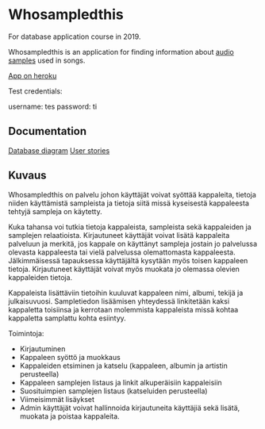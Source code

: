 # Whosampledthis

For database application course in 2019.

Whosampledthis is an application for finding information about [audio samples](https://en.wikipedia.org/wiki/Sampling_(music)) used in songs.

[App on heroku](https://thawing-coast-05641.herokuapp.com/)

Test credentials:

username: tes
password: ti

## Documentation

[Database diagram](documentation/database_diagram.png)
[User stories](documentation/user_stories.md)

## Kuvaus

Whosampledthis on palvelu johon käyttäjät voivat syöttää kappaleita, tietoja niiden käyttämistä sampleista ja tietoja siitä missä kyseisestä kappaleesta tehtyjä sampleja on käytetty.

Kuka tahansa voi tutkia tietoja kappaleista, sampleista sekä kappaleiden ja samplejen relaatioista. Kirjautuneet käyttäjät voivat lisätä kappaleita palveluun ja merkitä, jos kappale on käyttänyt sampleja jostain jo palvelussa olevasta kappaleesta tai vielä palvelussa olemattomasta kappaleesta. Jälkimmäisessä tapauksessa käyttäjältä kysytään myös toisen kappaleen tietoja. Kirjautuneet käyttäjät voivat myös muokata jo olemassa olevien kappaleiden tietoja.

Kappaleista lisättäviin tietoihin kuuluvat kappaleen nimi, albumi, tekijä ja julkaisuvuosi. Sampletiedon lisäämisen yhteydessä linkitetään kaksi kappaletta toisiinsa ja kerrotaan molemmista kappaleista missä kohtaa kappaletta samplattu kohta esiintyy.

Toimintoja:
- Kirjautuminen
- Kappaleen syöttö ja muokkaus
- Kappaleiden etsiminen ja katselu (kappaleen, albumin ja artistin perusteella)
- Kappaleen samplejen listaus ja linkit alkuperäisiin kappaleisiin
- Suosituimpien samplejen listaus (katseluiden perusteella)
- Viimeisimmät lisäykset
- Admin käyttäjät voivat hallinnoida kirjautuneita käyttäjiä sekä lisätä, muokata ja poistaa kappaleita.
